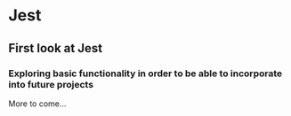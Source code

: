 # Jest

## First look at Jest

### Exploring basic functionality in order to be able to incorporate into future projects


More to come...